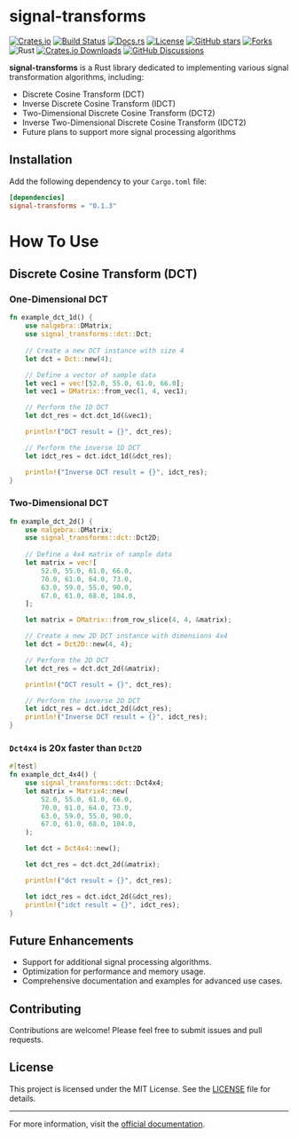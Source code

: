 # signal-transforms

[![Crates.io](https://img.shields.io/crates/v/signal-transforms)](https://crates.io/crates/signal-transforms)
[![Build Status](https://github.com/guofei9987/signal-transforms/actions/workflows/rust.yml/badge.svg)](https://github.com/guofei9987/signal-transforms/actions)
[![Docs.rs](https://docs.rs/signal-transforms/badge.svg)](https://docs.rs/signal-transforms)
[![License](https://img.shields.io/crates/l/signal-transforms)](https://github.com/your-username/your-repo/blob/master/LICENSE)
[![GitHub stars](https://img.shields.io/github/stars/guofei9987/signal-transforms.svg?style=social&label=Star)](https://github.com/guofei9987/signal-transforms)
[![Forks](https://img.shields.io/github/forks/guofei9987/signal-transforms.svg?style=social&label=Fork)](https://github.com/guofei9987/signal-transforms/fork)
![Rust](https://img.shields.io/badge/Rust-1.60+-orange.svg)
[![Crates.io Downloads](https://img.shields.io/crates/d/signal-transforms)](https://crates.io/crates/signal-transforms)
[![GitHub Discussions](https://img.shields.io/github/discussions/guofei9987/signal-transforms)](https://github.com/guofei9987/signal-transforms/discussions)


**signal-transforms** is a Rust library dedicated to implementing various signal transformation algorithms, including:

- Discrete Cosine Transform (DCT)
- Inverse Discrete Cosine Transform (IDCT)
- Two-Dimensional Discrete Cosine Transform (DCT2)
- Inverse Two-Dimensional Discrete Cosine Transform (IDCT2)
- Future plans to support more signal processing algorithms

## Installation

Add the following dependency to your `Cargo.toml` file:

```toml
[dependencies]
signal-transforms = "0.1.3"
```

# How To Use

## Discrete Cosine Transform (DCT)

### One-Dimensional DCT

```rust
fn example_dct_1d() {
    use nalgebra::DMatrix;
    use signal_transforms::dct::Dct;
    
    // Create a new DCT instance with size 4
    let dct = Dct::new(4);

    // Define a vector of sample data
    let vec1 = vec![52.0, 55.0, 61.0, 66.0];
    let vec1 = DMatrix::from_vec(1, 4, vec1);

    // Perform the 1D DCT
    let dct_res = dct.dct_1d(&vec1);

    println!("DCT result = {}", dct_res);

    // Perform the inverse 1D DCT
    let idct_res = dct.idct_1d(&dct_res);

    println!("Inverse DCT result = {}", idct_res);
}
```

### Two-Dimensional DCT

```rust
fn example_dct_2d() {
    use nalgebra::DMatrix;
    use signal_transforms::dct::Dct2D;
    
    // Define a 4x4 matrix of sample data
    let matrix = vec![
        52.0, 55.0, 61.0, 66.0,
        70.0, 61.0, 64.0, 73.0,
        63.0, 59.0, 55.0, 90.0,
        67.0, 61.0, 68.0, 104.0,
    ];

    let matrix = DMatrix::from_row_slice(4, 4, &matrix);

    // Create a new 2D DCT instance with dimensions 4x4
    let dct = Dct2D::new(4, 4);

    // Perform the 2D DCT
    let dct_res = dct.dct_2d(&matrix);

    println!("DCT result = {}", dct_res);

    // Perform the inverse 2D DCT
    let idct_res = dct.idct_2d(&dct_res);
    println!("Inverse DCT result = {}", idct_res);
}
```


### `Dct4x4` is 20x faster than `Dct2D`

```rust
#[test]
fn example_dct_4x4() {
    use signal_transforms::dct::Dct4x4;
    let matrix = Matrix4::new(
        52.0, 55.0, 61.0, 66.0,
        70.0, 61.0, 64.0, 73.0,
        63.0, 59.0, 55.0, 90.0,
        67.0, 61.0, 68.0, 104.0,
    );

    let dct = Dct4x4::new();

    let dct_res = dct.dct_2d(&matrix);

    println!("dct result = {}", dct_res);

    let idct_res = dct.idct_2d(&dct_res);
    println!("idct result = {}", idct_res);
}
```



## Future Enhancements

- Support for additional signal processing algorithms.
- Optimization for performance and memory usage.
- Comprehensive documentation and examples for advanced use cases.

## Contributing

Contributions are welcome! Please feel free to submit issues and pull requests.

## License

This project is licensed under the MIT License. See the [LICENSE](LICENSE) file for details.

---

For more information, visit the [official documentation](https://github.com/your-repo/signal-transforms).